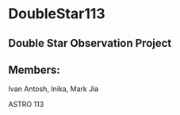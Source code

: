 # DoubleStar113

## Double Star Observation Project

## Members:

Ivan Antosh, Inika, Mark Jia

ASTRO 113


